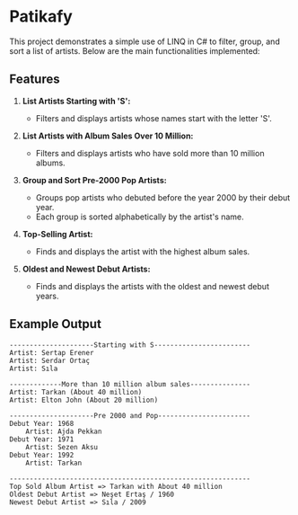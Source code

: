 # Patikafy

This project demonstrates a simple use of LINQ in C# to filter, group, and sort a list of artists. Below are the main functionalities implemented:

## Features

1. **List Artists Starting with 'S':**
   - Filters and displays artists whose names start with the letter 'S'.

2. **List Artists with Album Sales Over 10 Million:**
   - Filters and displays artists who have sold more than 10 million albums.

3. **Group and Sort Pre-2000 Pop Artists:**
   - Groups pop artists who debuted before the year 2000 by their debut year.
   - Each group is sorted alphabetically by the artist's name.

4. **Top-Selling Artist:**
   - Finds and displays the artist with the highest album sales.

5. **Oldest and Newest Debut Artists:**
   - Finds and displays the artists with the oldest and newest debut years.

## Example Output

```
---------------------Starting with S------------------------
Artist: Sertap Erener
Artist: Serdar Ortaç
Artist: Sıla

-------------More than 10 million album sales---------------
Artist: Tarkan (About 40 million)
Artist: Elton John (About 20 million)

---------------------Pre 2000 and Pop-----------------------
Debut Year: 1968
    Artist: Ajda Pekkan
Debut Year: 1971
    Artist: Sezen Aksu
Debut Year: 1992
    Artist: Tarkan

------------------------------------------------------------
Top Sold Album Artist => Tarkan with About 40 million
Oldest Debut Artist => Neşet Ertaş / 1960
Newest Debut Artist => Sıla / 2009
```

